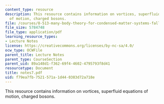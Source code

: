 ```yaml
---
content_type: resource
description: This resource contains information on vortices, superfluid equations
  of motion, charged bosons.
file: /courses/8-513-many-body-theory-for-condensed-matter-systems-fall-2004/f79ea7fb7521571a1d440383d72a718e_notes7.pdf
file_size: 5784748
file_type: application/pdf
learning_resource_types:
- Lecture Notes
license: https://creativecommons.org/licenses/by-nc-sa/4.0/
ocw_type: OCWFile
parent_title: Lecture Notes
parent_type: CourseSection
parent_uid: 89a148d1-f362-69f4-4602-4795793f8d41
resourcetype: Document
title: notes7.pdf
uid: f79ea7fb-7521-571a-1d44-0383d72a718e
---
```

This resource contains information on vortices, superfluid equations of motion, charged bosons.